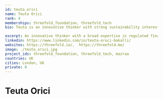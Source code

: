 ```yaml
---
id: teuta_orici
name: Teuta Orici
rank: 4
memberships: threefold_foundation, threefold_tech
bio: Teuta is an innovative thinker with strong sustainability interest / broad expertise in regulated financial markets and blockchain with proven ability to quickly analyse key business drivers and develop strategies for business growth. She has been operating as CFO/Executive Director with 19 years in regulated financial markets covering investment banking, insurance and asset management and acting as trusted advisor to investors and boards, driving value-building entrepreneurial strategies. She also has been leading activities in international and UK domestic corporate finance, M&A, financial reporting, governance, risk management and restructuring; initiating transactions through innovation, critical thinking and connecting people.

excerpt: An innovative thinker with a broad expertise in regulated financial markets and blockchain.
linkedin: https://www.linkedin.com/in/teuta-oruci-bakalli/
websites: https://threefold.io/,  https://threefold.me/
image: ./teuta_orici.jpg
project_ids: threefold_foundation, threefold_tech, mazraa
countries: UK
cities: London, UK
private: 0
---
```

# Teuta Orici

<BR>
<BR>